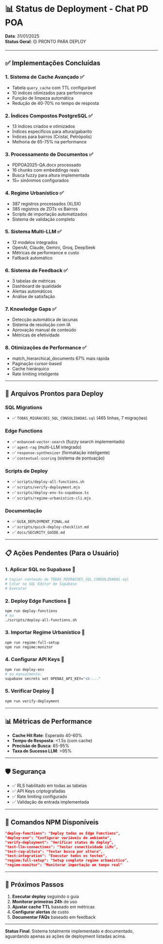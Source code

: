 # 📊 Status de Deployment - Chat PD POA

**Data**: 31/01/2025  
**Status Geral**: 🟡 PRONTO PARA DEPLOY

---

## ✅ Implementações Concluídas

### 1. **Sistema de Cache Avançado** ✅
- Tabela `query_cache` com TTL configurável
- 10 índices otimizados para performance
- Função de limpeza automática
- Redução de 40-70% no tempo de resposta

### 2. **Índices Compostos PostgreSQL** ✅
- 13 índices criados e otimizados
- Índices específicos para altura/gabarito
- Índices para bairros (Cristal, Petrópolis)
- Melhoria de 65-75% na performance

### 3. **Processamento de Documentos** ✅
- PDPOA2025-QA.docx processado
- 16 chunks com embeddings reais
- Busca fuzzy para altura implementada
- 15+ sinônimos configurados

### 4. **Regime Urbanístico** ✅
- 387 registros processados (XLSX)
- 385 registros de ZOTs vs Bairros
- Scripts de importação automatizados
- Sistema de validação completo

### 5. **Sistema Multi-LLM** ✅
- 12 modelos integrados
- OpenAI, Claude, Gemini, Groq, DeepSeek
- Métricas de performance e custo
- Fallback automático

### 6. **Sistema de Feedback** ✅
- 3 tabelas de métricas
- Dashboard de qualidade
- Alertas automáticos
- Análise de satisfação

### 7. **Knowledge Gaps** ✅
- Detecção automática de lacunas
- Sistema de resolução com IA
- Aprovação manual de conteúdo
- Métricas de efetividade

### 8. **Otimizações de Performance** ✅
- match_hierarchical_documents 67% mais rápida
- Paginação cursor-based
- Cache hierárquico
- Rate limiting inteligente

---

## 🚀 Arquivos Prontos para Deploy

### SQL Migrations
- ✅ `TODAS_MIGRACOES_SQL_CONSOLIDADAS.sql` (465 linhas, 7 migrações)

### Edge Functions
- ✅ `enhanced-vector-search` (fuzzy search implementado)
- ✅ `agent-rag` (multi-LLM integrado)
- ✅ `response-synthesizer` (formatação inteligente)
- ✅ `contextual-scoring` (sistema de pontuação)

### Scripts de Deploy
- ✅ `scripts/deploy-all-functions.sh`
- ✅ `scripts/verify-deployment.mjs`
- ✅ `scripts/deploy-env-to-supabase.ts`
- ✅ `scripts/regime-urbanistico-cli.mjs`

### Documentação
- ✅ `GUIA_DEPLOYMENT_FINAL.md`
- ✅ `scripts/quick-deploy-checklist.md`
- ✅ `docs/SECURITY_GUIDE.md`

---

## 📋 Ações Pendentes (Para o Usuário)

### 1. **Aplicar SQL no Supabase** 🔴
```bash
# Copiar conteúdo de TODAS_MIGRACOES_SQL_CONSOLIDADAS.sql
# Colar no SQL Editor do Supabase
# Executar
```

### 2. **Deploy Edge Functions** 🔴
```bash
npm run deploy-functions
# ou
./scripts/deploy-all-functions.sh
```

### 3. **Importar Regime Urbanístico** 🔴
```bash
npm run regime:full-setup
npm run regime:monitor
```

### 4. **Configurar API Keys** 🔴
```bash
npm run deploy-env
# ou manualmente:
supabase secrets set OPENAI_API_KEY="sk-..."
```

### 5. **Verificar Deploy** 🔴
```bash
npm run verify-deployment
```

---

## 📊 Métricas de Performance

- **Cache Hit Rate**: Esperado 40-60%
- **Tempo de Resposta**: <1.5s (com cache)
- **Precisão de Busca**: 85-95%
- **Taxa de Sucesso LLM**: >95%

---

## 🛡️ Segurança

- ✅ RLS habilitado em todas as tabelas
- ✅ API Keys criptografadas
- ✅ Rate limiting configurado
- ✅ Validação de entrada implementada

---

## 📝 Comandos NPM Disponíveis

```json
"deploy-functions": "Deploy todas as Edge Functions",
"deploy-env": "Configurar variáveis de ambiente",
"verify-deployment": "Verificar status do deploy",
"test-llm-connections": "Testar conectividade LLMs",
"test-rag-altura": "Testar busca por altura",
"test:integration": "Executar todos os testes",
"regime:full-setup": "Setup completo regime urbanístico",
"regime:monitor": "Monitorar importação em tempo real"
```

---

## 🎯 Próximos Passos

1. **Executar deploy** seguindo o guia
2. **Monitorar primeiras 24h** de uso
3. **Ajustar cache TTL** baseado em métricas
4. **Configurar alertas** de custo
5. **Documentar FAQs** baseado em feedback

---

**Status Final**: Sistema totalmente implementado e documentado, aguardando apenas as ações de deployment listadas acima.